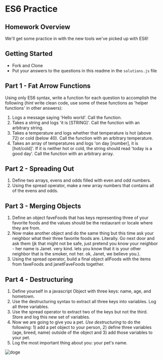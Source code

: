 # ES6 Practice

## Homework Overview
We'll get some practice in with the new tools we've picked up with ES6!

## Getting Started
- Fork and Clone
- Put your answers to the questions in this readme in the `solutions.js` file

## Part 1 - Fat Arrow Functions

Using only ES6 syntax, write a function for each question to accomplish the following (_hint_ write clean code, use some of these functions as 'helper functions' in other answers):
  1. Logs a message saying 'Hello world'. Call the function.
  2. Takes a string and logs 'it is [STRING]'. Call the function with an arbitrary string.
  3. Takes a temperature and logs whether that temperature is hot (above 72) or cold (below 40). Call the function with an arbitrary temperature.
  4. Takes an array of temperatures and logs 'on day [number], it is [hot/cold]'. If it is neither hot or cold, the string should read 'today is a good day'. Call the function with an arbitrary array.

## Part 2 - Spreading Out

  1. Define two arrays, evens and odds filled with even and odd numbers.
  2. Using the spread operator, make a new array numbers that contains all of the evens and odds.


## Part 3 - Merging Objects

  1. Define an object faveFoods that has keys representing three of your favorite foods and the values should be the restaurant or locale where they are from.
  2. Now make another object and do the same thing but this time ask your neighbor what their three favorite foods are. Literally. Go next door and ask them (jk that might not be safe, just pretend you know your neighbor - her name is Janet. very kind. lets you know that it is your other neighbor that is the smoker, not her. ok, Janet, we believe you.).
  3. Using the spread operator, build a final object allFoods with the items from faveFoods and janetFaveFoods together.

## Part 4 - Destructuring

  1. Define yourself in a javascript Object with three keys: name, age, and hometown.
  2. Use the destructuring syntax to extract all three keys into variables. Log all three variables.
  3. Use the spread operator to extract two of the keys but not the third. Store and log this new set of variables. 
  4. Now we are going to give you a pet. _Use destructuring_ to do the following: 1) add a pet object to your person, 2) define three variables (age, breed, name) outside of the object and 3) add those variables to your pet. 
  5. Log the most important thing about you: your pet's name.

![doge](https://media.giphy.com/media/mCRJDo24UvJMA/giphy.gif)
